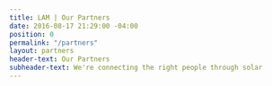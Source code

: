 ```yaml
---
title: LAM | Our Partners
date: 2016-08-17 21:29:00 -04:00
position: 0
permalink: "/partners"
layout: partners
header-text: Our Partners
subheader-text: We're connecting the right people through solar
---
```


